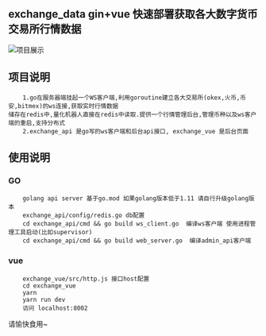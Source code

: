 ## exchange_data gin+vue 快速部署获取各大数字货币交易所行情数据
![项目展示](https://github.com/GitTsewell/exchange_data/blob/master/depth.gif)
## 项目说明
```
    1.go在服务器端挂起一个WS客户端,利用goroutine建立各大交易所(okex,火币,币安,bitmex)的ws连接,获取实时行情数据
储存在redis中,量化机器人直接在redis中读取.提供一个行情管理后台,管理币种以及ws客户端的重启,支持分布式
    2.exchange_api 是go写的ws客户端和后台api接口, exchange_vue 是后台页面
```
## 使用说明
### GO
```
    golang api server 基于go.mod 如果golang版本低于1.11 请自行升级golang版本
    exchange_api/config/redis.go db配置
    cd exchange_api/cmd && go build ws_client.go  编译ws客户端 使用进程管理工具启动(比如supervisor)
    cd exchange_api/cmd && go build web_server.go  编译admin_api客户端
```
### vue
```
    exchange_vue/src/http.js 接口host配置
    cd exchange_vue
    yarn
    yarn run dev
    访问 localhost:8002
```
请愉快食用~


